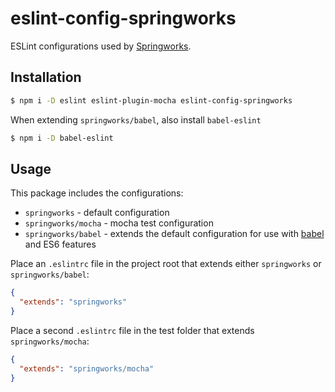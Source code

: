 # eslint-config-springworks

ESLint configurations used by [Springworks](http://www.springworks.se).


## Installation

```bash
$ npm i -D eslint eslint-plugin-mocha eslint-config-springworks
```

When extending `springworks/babel`, also install `babel-eslint`

```bash
$ npm i -D babel-eslint
```


## Usage

This package includes the configurations:

- `springworks` - default configuration
- `springworks/mocha` - mocha test configuration
- `springworks/babel` - extends the default configuration for use with [babel](https://babeljs.io/) and ES6 features

Place an `.eslintrc` file in the project root that extends either `springworks` or `springworks/babel`:

```json
{
  "extends": "springworks"
}
```

Place a second `.eslintrc` file in the test folder that extends `springworks/mocha`:

```json
{
  "extends": "springworks/mocha"
}
```
